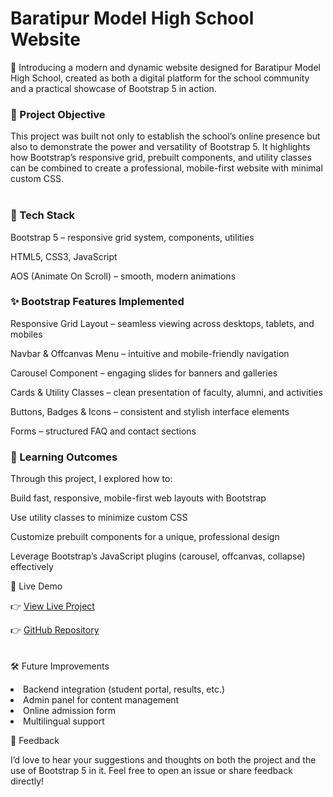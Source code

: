 <h1>Baratipur Model High School Website</h1>

📢 Introducing a modern and dynamic website designed for Baratipur Model High School, created as both a digital platform for the school community and a practical showcase of Bootstrap 5 in action.

<h3>🎯 Project Objective</h3>

This project was built not only to establish the school’s online presence but also to demonstrate the power and versatility of Bootstrap 5.
It highlights how Bootstrap’s responsive grid, prebuilt components, and utility classes can be combined to create a professional, mobile-first website with minimal custom CSS.<br><br>

<h3>🚀 Tech Stack</h3>

Bootstrap 5 – responsive grid system, components, utilities

HTML5, CSS3, JavaScript

AOS (Animate On Scroll) – smooth, modern animations <br>

<h3>✨ Bootstrap Features Implemented</h3>

Responsive Grid Layout – seamless viewing across desktops, tablets, and mobiles

Navbar & Offcanvas Menu – intuitive and mobile-friendly navigation

Carousel Component – engaging slides for banners and galleries

Cards & Utility Classes – clean presentation of faculty, alumni, and activities

Buttons, Badges & Icons – consistent and stylish interface elements

Forms – structured FAQ and contact sections

<h3>📖 Learning Outcomes</h3>

Through this project, I explored how to:

Build fast, responsive, mobile-first web layouts with Bootstrap

Use utility classes to minimize custom CSS

Customize prebuilt components for a unique, professional design

Leverage Bootstrap’s JavaScript plugins (carousel, offcanvas, collapse) effectively


🔗 Live Demo

👉 <a href="https://devsohel32.github.io/bootstrap-learning-project/">View Live Project<a/>

👉 <a href="https://github.com/DevSohel32/bootstrap-learning-project.git"> GitHub Repository
<a/> <br><br><br>
🛠️ Future Improvements
   <li> Backend integration (student portal, results, etc.)</li>
   <li>Admin panel for content management</li>
   <li>Online admission form</li>
   <li>Multilingual support</li>

🙌 Feedback

I’d love to hear your suggestions and thoughts on both the project and the use of Bootstrap 5 in it. Feel free to open an issue or share feedback directly!
